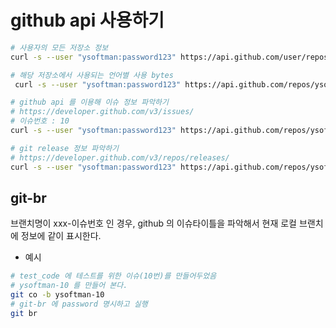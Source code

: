# github api 사용하기

```bash
# 사용자의 모든 저장소 정보
curl -s --user "ysoftman:password123" https://api.github.com/user/repos

# 해당 저장소에서 사용되는 언어별 사용 bytes
 curl -s --user "ysoftman:password123" https://api.github.com/repos/ysoftman/test_code/languages

# github api 를 이용해 이슈 정보 파악하기
# https://developer.github.com/v3/issues/
# 이슈번호 : 10
curl -s --user "ysoftman:password123" https://api.github.com/repos/ysoftman/test_code/issues/10

# git release 정보 파악하기
# https://developer.github.com/v3/repos/releases/
curl -s --user "ysoftman:password123" https://api.github.com/repos/ysoftman/test_code/releases
```

## git-br

브랜치명이 xxx-이슈번호 인 경우, github 의 이슈타이틀을 파악해서 현재 로컬 브랜치에 정보에 같이 표시한다.

- 예시

```bash
# test_code 에 테스트를 위한 이슈(10번)를 만들어두었음
# ysoftman-10 를 만들어 본다.
git co -b ysoftman-10
# git-br 에 password 명시하고 실행
git br
```
